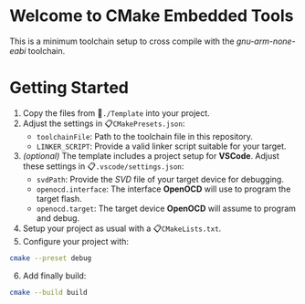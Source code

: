 # Welcome to CMake Embedded Tools
This is a minimum toolchain setup to cross compile with the *gnu-arm-none-eabi* toolchain.

# Getting Started
1. Copy the files from 📁`./Template` into your project.
2. Adjust the settings in 📋`CMakePresets.json`: 
    - `toolchainFile`: Path to the toolchain file in this repository.
    - `LINKER_SCRIPT`: Provide a valid linker script suitable for your target.
3. *(optional)* The template includes a project setup for **VSCode**. Adjust these settings in 📋`.vscode/settings.json`:
    - `svdPath`: Provide the *SVD* file of your target device for debugging.
    - `openocd.interface`: The interface **OpenOCD** will use to program the target flash.
    - `openocd.target`: The target device **OpenOCD** will assume to program and debug.
4. Setup your project as usual with a 📋`CMakeLists.txt`.
5. Configure your project with:

```sh 
cmake --preset debug 
```

6. Add finally build:

```sh 
cmake --build build
```
